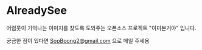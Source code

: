# AlreadySee
어렴풋이 기억나는 이미지를 찾도록 도와주는 오픈소스 프로젝트 "이미본거야" 입니다.

궁금한 점이 있다면 SopBoong2@gmail.com 으로 메일 주세용

